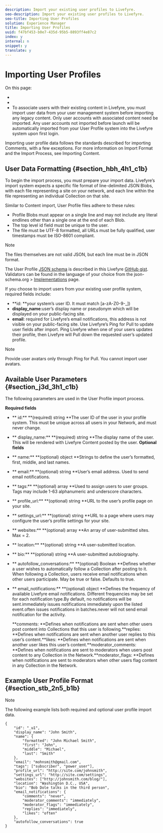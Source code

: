```yaml
---
description: Import your existing user profiles to Livefyre.
seo-description: Import your existing user profiles to Livefyre.
seo-title: Importing User Profiles
solution: Experience Manager
title: Importing User Profiles
uuid: f47bf453-b0e7-435d-95b5-8893ff4e87c2
index: y
internal: n
snippet: y
translate: y
---
```


# Importing User Profiles

On this page:

* [](#c_importing_user_profiles/section_hbh_4h1_c1b)
* [](#c_importing_user_profiles/section_j3d_3h1_c1b)
* [](#c_importing_user_profiles/section_stb_2n5_b1b)
To associate users with their existing content in Livefyre, you must import user data from your user management system before importing any legacy content. Only user accounts with associated content need be imported. Any user accounts not imported before launch will be automatically imported from your User Profile system into the Livefyre system upon first login.

Importing user profile data follows the standards described for importing Comments, with a few exceptions. For more information on Import Format and the Import Process, see Importing Content.

## User Data Formatting {#section_hbh_4h1_c1b}

To begin the import process, you must prepare your import data. Livefyre’s import system expects a specific file format of line-delimited JSON Blobs, with each file representing a site on your network, and each line within the file representing an individual Collection on that site.

Similar to Content import, User Profile files adhere to these rules:

* Profile Blobs must appear on a single line and may not include any literal endlines other than a single one at the end of each Blob.
* The top level id field must be unique to the user.
* The file must be UTF-8 formatted, all URLs must be fully qualified, user timestamps must be ISO-8601 compliant.

>[!NOTE]
>
>The files themselves are not valid JSON, but each line must be in JSON format.

The User Profile [ JSON schema](http://json-schema.org/) is described in this Livefyre [ GitHub gist](https://github.com/Livefyre/import-tools/blob/master/lfvalidator/jsonschema/user_schema.json). Validators can be found in the language of your choice from the json-schema.org &gt; [ Implementations](http://json-schema.org/implementations.html) page.

If you choose to import users from your existing user profile system, required fields include:

* **id: **your system’s user ID. It must match [a-zA-Z0-9-_])
* **display_name**:user’s display name or pseudonym which will be displayed on your public-facing site.
* **email**: required for Livefyre’s email notifications, this address is not visible on your public-facing site.
Use Livefyre’s Ping for Pull to update user fields after import. Ping Livefyre when one of your users updates their profile, then Livefyre will Pull down the requested user’s updated profile.

>[!NOTE]
>
>Provide user avatars only through Ping for Pull. You cannot import user avatars.


## Available User Parameters {#section_j3d_3h1_c1b}

The following parameters are used in the User Profile import process.

**Required fields**

* ** id:** **(required) string **The user ID of the user in your profile system. This must be unique across all users in your Network, and must never change.
* ** display_name:** **(required) string **The display name of the user. This will be rendered with Livefyre Content posted by the user.
**Optional fields**

* ** name:** **(optional) object **Strings to define the user’s formatted, first, middle, and last names.
* ** email:** **(optional) string **User’s email address. Used to send email notifications.
* ** tags:** **(optional) array **Used to assign users to user groups. Tags may include 1-63 alphanumeric and underscore characters.
* ** profile_url:** **(optional) string **URL to the user’s profile page on your site.
* ** settings_url:** **(optional) string **URL to a page where users may configure the user’s profile settings for your site.
* ** websites:** **(optional) array **An array of user-submitted sites. Max = 2.
* ** location:** **(optional) string **A user-submitted location.
* ** bio:** **(optional) string **A user-submitted autobiography.
* ** autofollow_conversations:** **(optional) Boolean **Defines whether a user wishes to automatically follow a Collection after posting to it. When following a Collection, users receive email notifications when other users participate. May be true or false. Defaults to true.
* ** email_notifications:** **(optional) object **Defines the frequency of available Livefyre email notifications. Different frequencies may be set for each notification type.By default, no notifications will be sent.immediately issues notifications immediately upon the listed event.often issues notifications in batches.never will not send email notification for the activity.

  **comments: **Defines when notifications are sent when other users post content into Collections that this user is following.**replies: **Defines when notifications are sent when another user replies to this user’s content.**likes: **Defines when notifications are sent when another user likes this user’s content.**moderator_comments: **Defines when notifications are sent to moderators when users post content to any Collection in the Network.**moderator_flags: **Defines when notifications are sent to moderators when other users flag content in any Collection in the Network.

## Example User Profile Format {#section_stb_2n5_b1b}


>[!NOTE]
>
>The following example lists both required and optional user profile import data.


```
{
    "id": "_u1",
    "display_name": "John Smith",
    "name": {
        "formatted": "John Michael Smith",
        "first": "John",
        "middle": "Michael",
        "last": "Smith"
    },
    "email": "mohnsmith@gmail.com",
    "tags": ["subscriber", "power_user"],
    "profile_url": "http://site.com/johnsmith",
    "settings_url": "http://site.com/settings",
    "websites": ["http://johnsmith.com/blog/"],
    "location": "Washington D.C., USA",
    "bio": "Bob Dole talks in the third person",
    "email_notifications": {
        "comments": "never",
        "moderator_comments": "immediately",
        "moderator_flags": "immediately",
        "replies": "immediately",
        "likes": "often"
    },
    "autofollow_conversations": true
}
```
